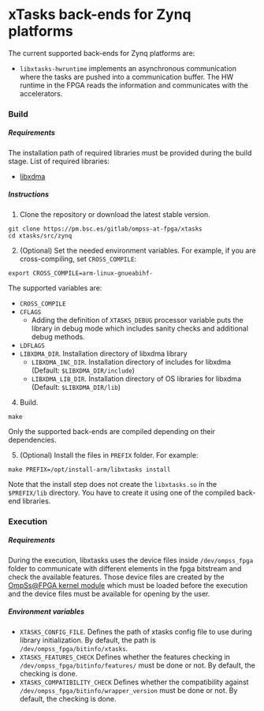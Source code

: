 # xTasks back-ends for Zynq platforms

The current supported back-ends for Zynq platforms are:
 - `libxtasks-hwruntime` implements an asynchronous communication where the tasks are pushed into a communication buffer. The HW runtime in the FPGA reads the information and communicates with the accelerators.

### Build

##### Requirements

The installation path of required libraries must be provided during the build stage.
List of required libraries:
 - [libxdma](https://pm.bsc.es/gitlab/ompss-at-fpga/xdma)

##### Instructions

1. Clone the repository or download the latest stable version.
```
git clone https://pm.bsc.es/gitlab/ompss-at-fpga/xtasks
cd xtasks/src/zynq
```

2. (Optional) Set the needed environment variables. For example, if you are cross-compiling, set `CROSS_COMPILE`:
```
export CROSS_COMPILE=arm-linux-gnueabihf-
```
The supported variables are:
 - `CROSS_COMPILE`
 - `CFLAGS`
    - Adding the definition of `XTASKS_DEBUG` processor variable puts the library in debug mode which includes sanity checks and additional debug methods.
 - `LDFLAGS`
 - `LIBXDMA_DIR`. Installation directory of libxdma library
    - `LIBXDMA_INC_DIR`. Installation directory of includes for libxdma (Default: `$LIBXDMA_DIR/include`)
    - `LIBXDMA_LIB_DIR`. Installation directory of OS libraries for libxdma (Default: `$LIBXDMA_DIR/lib`)

4. Build.
```
make
```
Only the supported back-ends are compiled depending on their dependencies.

5. (Optional) Install the files in `PREFIX` folder. For example:
```
make PREFIX=/opt/install-arm/libxtasks install
```
Note that the install step does not create the `libxtasks.so` in the `$PREFIX/lib` directory. You have to create it using one of the compiled back-end libraries.

### Execution

##### Requirements

During the execution, libxtasks uses the device files inside `/dev/ompss_fpga` folder to communicate with different elements in the fpga bitstream and check the available features.
Those device files are created by the [OmpSs@FPGA kernel module](https://pm.bsc.es/gitlab/ompss-at-fpga/ompss-at-fpga-kernel-module) which must be loaded before the execution and the device files must be available for opening by the user.

##### Environment variables

 - `XTASKS_CONFIG_FILE`. Defines the path of xtasks config file to use during library initialization. By default, the path is `/dev/ompss_fpga/bitinfo/xtasks`.
 - `XTASKS_FEATURES_CHECK` Defines whether the features checking in `/dev/ompss_fpga/bitinfo/features/` must be done or not. By default, the checking is done.
 - `XTASKS_COMPATIBILITY_CHECK` Defines whether the compatibility against `/dev/ompss_fpga/bitinfo/wrapper_version` must be done or not. By default, the checking is done.
